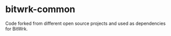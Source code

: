 bitwrk-common
=============

Code forked from different open source projects and used as dependencies for BitWrk.

